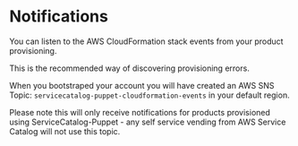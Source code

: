 Notifications
=============

You can listen to the AWS CloudFormation stack events from your product provisioning.

This is the recommended way of discovering provisioning errors.

When you bootstraped your account you will have created an AWS SNS Topic: 
```servicecatalog-puppet-cloudformation-events``` in your default region.

Please note this will only receive notifications for products provisioned using 
ServiceCatalog-Puppet - any self service vending from AWS Service Catalog will not 
use this topic.